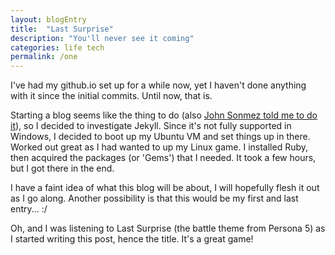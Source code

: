 ```yaml
---
layout: blogEntry
title:  "Last Surprise"
description: "You'll never see it coming"
categories: life tech
permalink: /one
---
```

I've had my github.io set up for a while now, yet I haven't done anything with it since the initial commits. Until now, that is.

Starting a blog seems like the thing to do (also [John Sonmez told me to do it][jsonm]), so I decided to investigate Jekyll. Since it's not fully supported in Windows, I decided to boot up my Ubuntu VM and set things up in there. Worked out great as I had wanted to up my Linux game. I installed Ruby, then acquired the packages (or 'Gems') that I needed. It took a few hours, but I got there in the end.

I have a faint idea of what this blog will be about, I will hopefully flesh it out as I go along. Another possibility is that this would be my first and last entry... :/

Oh, and I was listening to Last Surprise (the battle theme from Persona 5) as I started writing this post, hence the title. It's a great game!

[jsonm]: https://www.youtube.com/user/jsonmez/videos